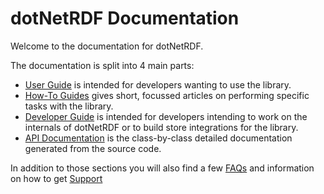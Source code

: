 # dotNetRDF Documentation

Welcome to the documentation for dotNetRDF.

The documentation is split into 4 main parts:

  * [User Guide](user_guide/index.md) is intended for developers wanting to use the library.
  * [How-To Guides](howto/index.md) gives short, focussed articles on performing specific tasks with the library.
  * [Developer Guide](developer_guide/index.md) is intended for developers intending to work on the internals of dotNetRDF or to build store integrations for the library.
  * [API Documentation](api/VDS.RDF.yml) is the class-by-class detailed documentation generated from the source code.

In addition to those sections you will also find a few [FAQs](faq/index.md) and information on how to get [Support](support/index.md)

